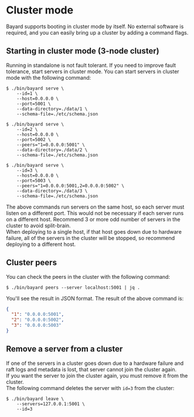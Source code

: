 # Cluster mode

Bayard supports booting in cluster mode by itself. No external software is required, and you can easily bring up a cluster by adding a command flags.


## Starting in cluster mode (3-node cluster)

Running in standalone is not fault tolerant. If you need to improve fault tolerance, start servers in cluster mode.
You can start servers in cluster mode with the following command:

```text
$ ./bin/bayard serve \
    --id=1 \
    --host=0.0.0.0 \
    --port=5001 \
    --data-directory=./data/1 \
    --schema-file=./etc/schema.json
```

```text
$ ./bin/bayard serve \
    --id=2 \
    --host=0.0.0.0 \
    --port=5002 \
    --peers="1=0.0.0.0:5001" \
    --data-directory=./data/2 \
    --schema-file=./etc/schema.json
```

```text
$ ./bin/bayard serve \
    --id=3 \
    --host=0.0.0.0 \
    --port=5003 \
    --peers="1=0.0.0.0:5001,2=0.0.0.0:5002" \
    --data-directory=./data/3 \
    --schema-file=./etc/schema.json
```

The above commands run servers on the same host, so each server must listen on a different port. This would not be necessary if each server runs on a different host.
Recommend 3 or more odd number of servers in the cluster to avoid split-brain.  
When deploying to a single host, if that host goes down due to hardware failure, all of the servers in the cluster will be stopped, so recommend deploying to a different host.

## Cluster peers

You can check the peers in the cluster with the following command:

```text
$ ./bin/bayard peers --server localhost:5001 | jq .
```

You'll see the result in JSON format. The result of the above command is:

```json
{
  "1": "0.0.0.0:5001",
  "2": "0.0.0.0:5002",
  "3": "0.0.0.0:5003"
}
```

## Remove a server from a cluster

If one of the servers in a cluster goes down due to a hardware failure and raft logs and metadata is lost, that server cannot join the cluster again.  
If you want the server to join the cluster again, you must remove it from the cluster.  
The following command deletes the server with `id=3` from the cluster:

```text
$ ./bin/bayard leave \
    --servers=127.0.0.1:5001 \
    --id=3
```
